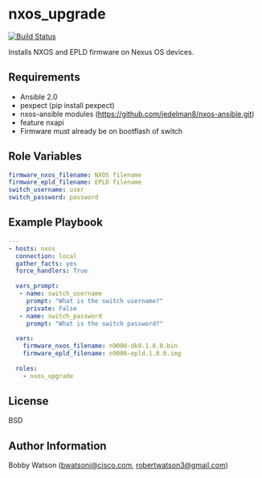 nxos_upgrade
=========
[![Build Status](https://travis-ci.org/bobbywatson3/nxos_upgrade.svg?branch=master)](https://travis-ci.org/robertwatson3/nxos_upgrade)

Installs NXOS and EPLD firmware on Nexus OS devices.

Requirements
------------

- Ansible 2.0
- pexpect (pip install pexpect)
- nxos-ansible modules (https://github.com/jedelman8/nxos-ansible.git)
- feature nxapi
- Firmware must already be on bootflash of switch

Role Variables
--------------
```YAML
firmware_nxos_filename: NXOS filename
firmware_epld_filename: EPLD filename
switch_username: user
switch_password: password
```

Example Playbook
----------------
```YAML
---
- hosts: nxos
  connection: local
  gather_facts: yes
  force_handlers: True
  
  vars_prompt:
   - name: switch_username
     prompt: "What is the switch username?"
     private: False
   - name: switch_password
     prompt: "What is the switch password?"
  
  vars:
    firmware_nxos_filename: n9000-dk9.1.0.0.bin
    firmware_epld_filename: n9000-epld.1.0.0.img
  
  roles:
    - nxos_upgrade
```
License
-------

BSD

Author Information
------------------

Bobby Watson (bwatsoni@cisco.com, robertwatson3@gmail.com)
